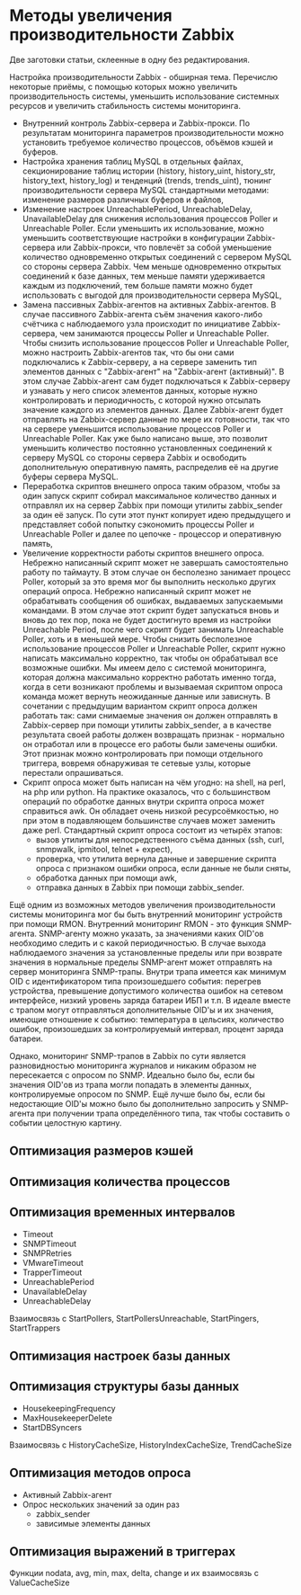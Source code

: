 Методы увеличения производительности Zabbix
===========================================

Две заготовки статьи, склеенные в одну без редактирования.

Настройка производительности Zabbix - обширная тема. Перечислю некоторые приёмы, с помощью которых можно увеличить производительность системы, уменьшить использование системных ресурсов и увеличить стабильность системы мониторинга.

* Внутренний контроль Zabbix-сервера и Zabbix-прокси. По результатам мониторинга параметров производительности можно установить требуемое количество процессов, объёмов кэшей и буферов.
* Настройка хранения таблиц MySQL в отдельных файлах, секционирование таблиц истории (history, history_uint, history_str, history_text, history_log) и тенденций (trends, trends_uint), тюнинг производительности сервера MySQL стандартными методами: изменение размеров различных буферов и файлов,
* Изменение настроек UnreachablePeriod, UnreachableDelay, UnavailableDelay для снижения использования процессов Poller и Unreachable Poller. Если уменьшить их использование, можно уменьшить соответствующие настройки в конфигурации Zabbix-сервера или Zabbix-прокси, что повлечёт за собой уменьшение количество одновременно открытых соединений с сервером MySQL со стороны сервера Zabbix. Чем меньше одновременно открытых соединений к базе данных, тем меньше памяти удерживается каждым из подключений, тем больше памяти можно будет использовать с выгодой для производительности сервера MySQL,
* Замена пассивных Zabbix-агентов на активных Zabbix-агентов. В случае пассивного Zabbix-агента съём значения какого-либо счётчика с наблюдаемого узла происходит по инициативе Zabbix-сервера, чем занимаются процессы Poller и Unreachable Poller. Чтобы снизить использование процессов Poller и Unreachable Poller, можно настроить Zabbix-агентов так, что бы они сами подключались к Zabbix-серверу, а на сервере заменить тип элементов данных c "Zabbix-агент" на "Zabbix-агент (активный)". В этом случае Zabbix-агент сам будет подключаться к Zabbix-серверу и узнавать у него список элементов данных, которые нужно контролировать и периодичность, с которой нужно отсылать значение каждого из элементов данных. Далее Zabbix-агент будет отправлять на Zabbix-сервер данные по мере их готовности, так что на сервере уменьшится использование процессов Poller и Unreachable Poller. Как уже было написано выше, это позволит уменьшить количество постоянно установленных соединений к серверу MySQL со стороны сервера Zabbix и освободить дополнительную оперативную память, распределив её на другие буферы сервера MySQL.
* Переработка скриптов внешнего опроса таким образом, чтобы за один запуск скрипт собирал максимальное количество данных и отправлял их на сервер Zabbix при помощи утилиты zabbix_sender за один её запуск. По сути этот пункт копирует идею предыдущего и представляет собой попытку сэкономить процессы Poller и Unreachable Poller и далее по цепочке - процессор и оперативную память,
* Увеличение корректности работы скриптов внешнего опроса. Небрежно написанный скрипт может не завершать самостоятельно работу по таймауту. В этом случае он бесполезно занимает процесс Poller, который за это время мог бы выполнить несколько других операций опроса. Небрежно написанный скрипт может не обрабатывать сообщения об ошибках, выдаваемых запускаемыми командами. В этом случае этот скрипт будет запускаться вновь и вновь до тех пор, пока не будет достигнуто время из настройки Unreachable Period, после чего скрипт будет занимать Unreachable Poller, хоть и в меньшей мере. Чтобы снизить бесполезное использование процессов Poller и Unreachable Poller, скрипт нужно написать максимально корректно, так чтобы он обрабатывал все возможные ошибки. Мы имеем дело с системой мониторинга, которая должна максимально корректно работать именно тогда, когда в сети возникают проблемы и вызываемая скриптом опроса команда может вернуть неожиданные данные или зависнуть. В сочетании с предыдущим вариантом скрипт опроса должен работать так: сами снимаемые значения он должен отправлять в Zabbix-сервер при помощи утилиты zabbix_sender, а в качестве результата своей работы должен возвращать признак - нормально он отработал или в процессе его работы были замечены ошибки. Этот признак можно контролировать при помощи отдельного триггера, вовремя обнаруживая те сетевые узлы, которые перестали опрашиваться.
* Скрипт опроса может быть написан на чём угодно: на shell, на perl, на php или python. На практике оказалось, что с большинством операций по обработке данных внутри скрипта опроса может справиться awk. Он обладает очень низкой ресурсоёмкостью, но при этом в подавляющем большинстве случаев может заменить даже perl. Стандартный скрипт опроса состоит из четырёх этапов:
    * вызов утилиты для непосредственного съёма данных (ssh, curl, snmpwalk, ipmitool, telnet + expect),
    * проверка, что утилита вернула данные и завершение скрипта опроса с признаком ошибки опроса, если данные не были сняты,
    * обработка данных при помощи awk,
    * отправка данных в Zabbix при помощи zabbix_sender.

Ещё одним из возможных методов увеличения производительности системы мониторинга мог бы быть внутренний мониторинг устройств при помощи RMON. Внутренний мониторинг RMON - это функция SNMP-агента. SNMP-агенту можно указать, за значениями каких OID'ов необходимо следить и с какой периодичностью. В случае выхода наблюдаемого значения за установленные пределы или при возврате значения в нормальные пределы SNMP-агент может отправлять на сервер мониторинга SNMP-трапы. Внутри трапа имеется как минимум OID с идентификатором типа произошедшего события: перегрев устройства, превышение допустимого количества ошибок на сетевом интерфейсе, низкий уровень заряда батареи ИБП и т.п. В идеале вместе с трапом могут отправляться дополнительные OID'ы и их значения, имеющие отношение к событию: температура в цельсиях, количество ошибок, произошедших за контролируемый интервал, процент заряда батареи.

Однако, мониторинг SNMP-трапов в Zabbix по сути является разновидностью мониторинга журналов и никаким образом не пересекается с опросом по SNMP. Идеально было бы, если бы значения OID'ов из трапа могли попадать в элементы данных, контролируемые опросом по SNMP. Ещё лучше было бы, если бы недостающие OID'ы можно было бы дополнительно запросить у SNMP-агента при получении трапа определённого типа, так чтобы составить о событии целостную картину.

Оптимизация размеров кэшей
--------------------------

Оптимизация количества процессов
--------------------------------

Оптимизация временных интервалов
--------------------------------

* Timeout
* SNMPTimeout
* SNMPRetries
* VMwareTimeout
* TrapperTimeout
* UnreachablePeriod
* UnavailableDelay
* UnreachableDelay

Взаимосвязь с StartPollers, StartPollersUnreachable, StartPingers, StartTrappers

Оптимизация настроек базы данных
--------------------------------

Оптимизация структуры базы данных
---------------------------------

* HousekeepingFrequency
* MaxHousekeeperDelete
* StartDBSyncers

Взаимосвязь с HistoryCacheSize, HistoryIndexCacheSize, TrendCacheSize

Оптимизация методов опроса
--------------------------

* Активный Zabbix-агент
* Опрос нескольких значений за один раз
    * zabbix_sender
    * зависимые элементы данных

Оптимизация выражений в триггерах
---------------------------------

Функции nodata, avg, min, max, delta, change и их взаимосвязь с ValueCacheSize
